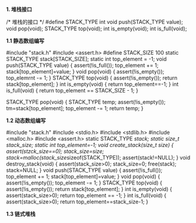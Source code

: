 **1. 堆栈接口**

/* 堆栈的接口 */ #define STACK_TYPE int void push(STACK_TYPE value); void pop(void); STACK_TYPE top(void); int is_empty(void); int is_full(void);

**1.1 静态数组编写**

\#include "stack.h" #include <assert.h> #define STACK_SIZE 100 static STACK_TYPE stack[STACK_SIZE]; static int top_element = -1; void push(STACK_TYPE value) {    assert(!is_full());    top_element += 1;    stack[top_element]=value; } void pop(void) {    assert(!is_empty());    top_elemrnt -= 1; } STACK_TYPE top(void) {    assert(!is_empty());    return stack[top_element]; } int is_empty(void) {    return top_element==-1; } int is_full(void) {    return top_element == STACK_SIZE - 1; }

STACK_TYPE pop(void) {    STACK_TYPE temp;    assert(!is_empty());    tm=stack[top_element];    top_element -= 1;    return temp; }

**1.2 动态数组编写**

\#include "stack.h" #include <stdio.h> #include <stdlib.h> #include <malloc.h> #include <assert.h> static STACK_TYPE *stack; static size_t stack_size; static int top_element=-1; void create_stack(size_t size) {    assert(stzck_size==0);    stack_size=size;    stack=malloc(stack_size*sizeof(STACK_TYPE));    assert(stack!=NULL); } void destroy_stack(void) {    assert(stack_size>0);    stack_size=0;    free(stack);    stack=NULL; } void push(STACK_TYPE value) {    assert(!is_full());    top_element += 1;    stack[top_element]=value; } void pop(void) {    assert(!is_empty());    top_element -= 1; } STACK_TYPE top(void) {    assert(!is_empty());    return stack[top_element]; } int is_empty(void) {    assert(stack_size>0);    return top_element == -1; } int is_full(void) {    assert(stack_size>0);    return top_element==stack_size-1; }

**1.3 链式堆栈**